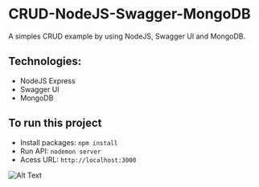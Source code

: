 # CRUD-NodeJS-Swagger-MongoDB

A simples CRUD example by using NodeJS, Swagger UI and MongoDB.

## Technologies:

- NodeJS Express
- Swagger UI
- MongoDB

## To run this project

- Install packages:
  `npm install`
- Run API:
  `nodemon server`
- Acess URL:
  `http://localhost:3000`

![Alt Text](/imgs/swagger.PNG)
